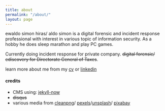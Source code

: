 ```yaml
---
title: about
permalink: "/about/"
layout: page
---
```


ewaldo simon hiras/ aldo simon is a digital forensic and incident response professional with interest in various topic of information security. As a hobby he does sleep marathon and play PC games. 

Currently doing incident response for private company. <s>digital forensic/ ediscovery for Directorate General of Taxes</s>.

learn more about me from my [cv](https://aldosimon.com/cv) or [linkedin](https://www.linkedin.com/in/aldosimon/)

#### credits
* CMS using: [jekyll-now](https://github.com/barryclark/jekyll-now "jekyll-now")
* <s>disqus</s>
* various media from [cleanpng](https://www.cleanpng.com/)/ [pexels](https://www.pexels.com/)/[unsplash](https://unsplash.com)/ [pixabay](https://pixabay.com)
